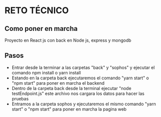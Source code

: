 # RETO TÉCNICO
## Como poner en marcha

Proyecto en React js con back en Node js, express y mongodb

## Pasos

- Entrar desde la terminar a las carpetas "back" y "sophos" y ejecutar el comando npm install o yarn install
- Estando en la carpeta back ejecutaremos el comando "yarn start" o "npm start" para poner en marcha el backend
- Dentro de la carpeta back desde la terminal ejecutar "node testEndpoint.js" este archivo nos cargara los datos para hacer las pruebas 
- Entramos a la carpeta sophos y ejecutaremos el mismo comando "yarn start" o "npm start" para poner en marcha la pagina web
